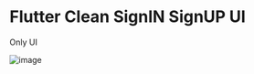 # Flutter Clean SignIN SignUP UI

Only UI 

![image](https://github.com/abhi-shek2000/Clean-Flutter-SignIN-SignUP-UI/blob/master/ReadMeimages/20201224_201434.gif)
